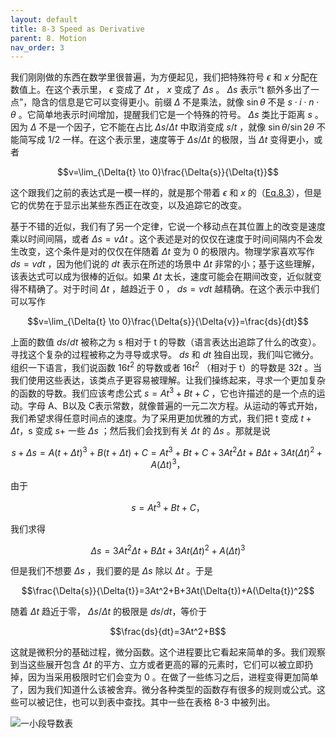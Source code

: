 ```yaml
---
layout: default
title: 8-3 Speed as Derivative
parent: 8. Motion
nav_order: 3
---
```

我们刚刚做的东西在数学里很普遍，为方便起见，我们把特殊符号 $\epsilon$ 和 $x$ 分配在数值上。在这个表示里， $\epsilon$ 变成了 $\Delta{t}$ ， $x$ 变成了 $\Delta{s}$ 。 $\Delta{s}$ 表示“t 额外多出了一点”，隐含的信息是它可以变得更小。前缀 $\Delta$ 不是乘法，就像 $\sin\theta$ 不是 $s\cdot{i}\cdot{n}\cdot{\theta}$ 。它简单地表示时间增加，提醒我们它是一个特殊的符号。 $\Delta{s}$ 类比于距离 $s$ 。因为 $\Delta$ 不是一个因子，它不能在占比 $\Delta{s}/\Delta{t}$ 中取消变成 $s/t$ ，就像 $\sin{\theta}/\sin{2\theta}$ 不能简写成 $1/2$ 一样。在这个表示里，速度等于 $\Delta{s}/\Delta{t}$ 的极限，当 $\Delta{t}$ 变得更小，或者

$$v=\lim_{\Delta{t} \to 0}\frac{\Delta{s}}{\Delta{t}}$$

这个跟我们之前的表达式是一模一样的，就是那个带着 $\epsilon$ 和 $x$ 的（[Eq.8.3](/volume-1/8-motion/8-2-speed.md#eq-8-3)），但是它的优势在于显示出某些东西正在改变，以及追踪它的改变。

基于不错的近似，我们有了另一个定律，它说一个移动点在其位置上的改变是速度乘以时间间隔，或者 $\Delta{s}=v\Delta{t}$ 。这个表述是对的仅仅在速度于时间间隔内不会发生改变，这个条件是对的仅仅在伴随着 $\Delta{t}$ 变为 0 的极限内。物理学家喜欢写作 $ds=vdt$ ，因为他们说的 $dt$ 表示在所述的场景中 $\Delta{t}$ 非常的小；基于这些理解，该表达式可以成为很棒的近似。如果 $\Delta{t}$ 太长，速度可能会在期间改变，近似就变得不精确了。对于时间 $\Delta{t}$ ，越趋近于 0 ， $ds=vdt$ 越精确。在这个表示中我们可以写作

$$v=\lim_{\Delta{t} \to 0}\frac{\Delta{s}}{\Delta{v}}=\frac{ds}{dt}$$

上面的数值 $ds/dt$ 被称之为 s 相对于 t 的导数（语言表达出追踪了什么的改变）。寻找这个复杂的过程被称之为寻导或求导。 $ds$ 和 $dt$ 独自出现，我们叫它微分。组织一下语言，我们说函数 $16t^2$ 的导数或者 $16t^2$ （相对于 t）的导数是 $32t$ 。当我们使用这些表达，该类点子更容易被理解。让我们操练起来，寻求一个更加复杂的函数的导数。我们应该考虑公式 $s=At^3+Bt+C$ ，它也许描述的是一个点的运动。字母 A、B以及 C表示常数，就像普遍的一元二次方程。从运动的等式开始，我们希望求得任意时间点的速度。为了采用更加优雅的方式，我们把 t 变成 $t+\Delta{t}$，s 变成 $s+$ 一些 $\Delta{s}$ ；然后我们会找到有关 $\Delta{t}$ 的 $\Delta{s}$ 。那就是说

$$s+\Delta{s}=A(t+\Delta{t})^3+B(t+\Delta{t})+C=At^3+Bt+C+3At^2\Delta{t}+B\Delta{t}+3At(\Delta{t})^2+A(\Delta{t})^3，$$

由于

$$s=At^3+Bt+C，$$

我们求得

$$\Delta{s}=3At^2\Delta{t}+B\Delta{t}+3At(\Delta{t})^2+A(\Delta{t})^3$$

但是我们不想要 $\Delta{s}$ ，我们要的是 $\Delta{s}$ 除以 $\Delta{t}$ 。于是

$$\frac{\Delta{s}}{\Delta{t}}=3At^2+B+3At(\Delta{t})+A(\Delta{t})^2$$

随着 $\Delta{t}$ 趋近于零， $\Delta{s}/\Delta{t}$ 的极限是 $ds/dt$，等价于

$$\frac{ds}{dt}=3At^2+B$$

这就是微积分的基础过程，微分函数。这个进程要比它看起来简单的多。我们观察到当这些展开包含 $\Delta{t}$ 的平方、立方或者更高的幂的元素时，它们可以被立即扔掉，因为当采用极限时它们会变为 0 。在做了一些练习之后，进程变得更加简单了，因为我们知道什么该被舍弃。微分各种类型的函数存有很多的规则或公式。这些可以被记住，也可以到表中查找。其中一些在表格 8-3 中被列出。

![一小段导数表](/notes-of-feynman-lectures-on-physics/assets/volume-1/table-8-3.png)
